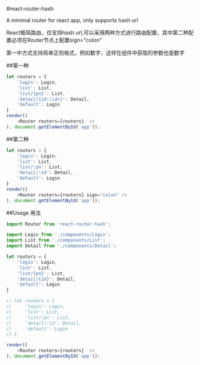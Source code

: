 
#react-router-hash

A minimal router for react app, only supports hash url

React极简路由，仅支持hash url,可以采用两种方式进行路由配置，其中第二种配置必须在Router节点上配置sign="colon"

第一中方式支持简单正则格式，例如数字，这样在组件中获取的参数也是数字

##第一种
```javascript
let routers = {
    'login': Login,
    'list': List,
    'list/{pn}': List,
    'detail/{id:\\d+}': Detail,
    'default': Login
}
render((
    <Router routers={routers}  />
), document.getElementById('app'));
```

##第二种
```javascript
let routers = {
    'login': Login,
    'list': List,
    'list/:pn': List,
    'detail/:id': Detail,
    'default': Login
}
render((
    <Router routers={routers} sign="colon" />
), document.getElementById('app'));
```

##Usage 用法

```javascript
import Router from 'react-router-hash';

import Login from './components/Login';
import List from './components/List';
import Detail from './components/Detail';

let routers = {
    'login': Login,
    'list': List,
    'list/{pn}': List,
    'detail/{id}': Detail,
    'default': Login
}

// let routers = {
//     'login': Login,
//     'list': List,
//     'list/:pn': List,
//     'detail/:id': Detail,
//     'default': Login
// }

render((
    <Router routers={routers}  />
), document.getElementById('app'));
```

